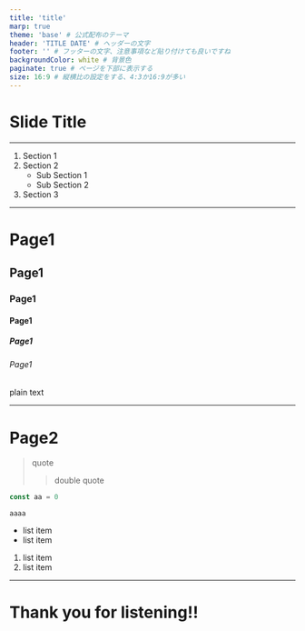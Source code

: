 ```yaml
---
title: 'title'
marp: true
theme: 'base' # 公式配布のテーマ　
header: 'TITLE DATE' # ヘッダーの文字
footer: '' # フッターの文字、注意事項など貼り付けても良いですね
backgroundColor: white # 背景色
paginate: true # ページを下部に表示する
size: 16:9 # 縦横比の設定をする、4:3か16:9が多い
---
```


<!--
_header: ''
_class: d-flex align-center justify-center text-center
-->

# Slide Title

---

<!--
_class: d-flex align-center justify-center index-section invert bg-main-color
-->

1. Section 1
2. Section 2
   - Sub Section 1
   - Sub Section 2
3. Section 3

---

# Page1

## Page1

### Page1

#### Page1

##### Page1

###### Page1

plain text

---

# Page2

> quote
>
> > double quote

```javascript
const aa = 0
```

`aaaa`

- list item
- list item

1. list item
1. list item

---

<!--
_header: ''
_paginate: false
_class: d-flex align-center justify-center text-center
-->

# Thank you for listening!!

<div style="position:absolute;width:60px;height:60px;clip-path: polygon(0 0, 0% 100%, 100% 100%);" class="bottom-0 left-0 bg-main-color"></div>

<div style="position:absolute;width:60px;height:60px;clip-path: polygon(0 0, 100% 0, 100% 100%);" class="top-0 right-0 bg-main-color"></div>

